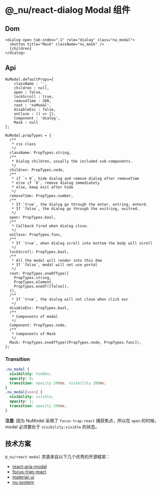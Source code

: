 # @\_nu/react-dialog Modal 组件

## Dom

```JSX
<dialog open tab-index="-1" role="dialog" class="nu_modal">
  <button title="Mask" className="nu_mask" />
  {children}
</dialog>
```

## Api

```JSX
NuModal.defaultProps={
    className : '',
    children : null,
    open : false,
    lockScroll : true,
    removeTime : 200,
    root : 'nuModal',
    disableEsc : false,
    onClose : () => {},
    Component : 'dialog',
    Mask : null
};

NuModal.propTypes = {
  /**
   * css class
   */
  className: PropTypes.string,
  /**
   * Dialog children, usually the included sub-components.
   */
  children: PropTypes.node,
  /**
   * if `> 0`, hide dialog and remove dialog after removeTime
   * else if `0`, remove dialog immediately
   * else, keep exit after hide
   */
  removeTime: PropTypes.number,
  /**
   * If `true`, the dialog go through the enter, entring, enterd.
   * If `false`, the dialog go through the exitring, exitred.
   */
  open: PropTypes.bool,
  /**
   * Callback fired when dialog close.
   */
  onClose: PropTypes.func,
  /**
   * If `true`, when dialog scroll into bottom the body will scroll
   */
  lockScroll: PropTypes.bool,
  /**
   * All the modal will render into this dom
   * If `false`, modal will not use portal
   */
  root: PropTypes.oneOfType([
    PropTypes.string,
    PropTypes.element,
    PropTypes.oneOf([false]),
  ]),
  /**
   * If `true`, the dialog will not close when click esc
   */
  disableEsc: PropTypes.bool,
  /**
   * Components of modal
   */
  Component: PropTypes.node,
  /**
   * Components of Mask
   */
  Mask: PropTypes.oneOfType([PropTypes.node, PropTypes.func]),
};
```

### Transition

```CSS
.nu_modal {
  visibility: hidden;
  opacity: 0;
  transition: opacity 200ms, visibility 200ms;
}
.nu_modal[open] {
  visibility: visible;
  opacity: 1;
  transition: opacity 200ms;
}
```

**注意**: 因为 NuModal 采用了 `focus-trap-react` 捕获焦点，所以在 `open` 的时候，modal 必须要处于 `visibility:visible` 的状态。

## 技术方案

`@_nu/react-modal` 灵感来自以下几个优秀的开源框架：

- [react-aria-modal](https://github.com/davidtheclark/react-aria-modal)
- [focus-trap-react](https://github.com/davidtheclark/focus-trap-react)
- [material-ui](https://material-ui.com/zh/components/modal/)
- [nu-system](https://nu-system.github.io/)
